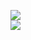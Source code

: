 [![](https://img.shields.io/badge/Made%20With-Github%20Spray-lightgrey.svg?style=for-the-badge&logo=github)](https://github.com/Annihil/github-spray#30782)  
[![](https://i.imgur.com/2DrTn0Z.gif)](https://github.com/Annihil/github-spray)
